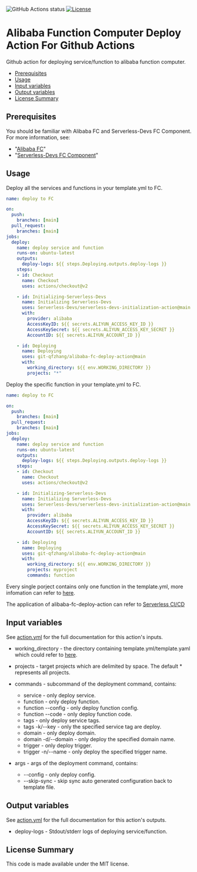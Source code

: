 ![GitHub Actions status](https://github.com/git-qfzhang/alibaba-fc-deploy-action/workflows/Check/badge.svg)
[![License](https://img.shields.io/github/license/git-qfzhang/alibaba-fc-deploy-action.svg)](https://github.com/git-qfzhang/alibaba-fc-deploy-action/blob/master/LICENSE)

# Alibaba Function Computer Deploy Action For Github Actions

Github action for deploying service/function to alibaba function computer.

<!-- toc -->

- [Prerequisites](#prerequisites)
- [Usage](#usage)
- [Input variables](#input-variables)
- [Output variables](#output-variables)
- [License Summary](#license-summary)

<!-- tocstop -->

## Prerequisites

You should be familiar with Alibaba FC and Serverless-Devs FC Component. For more information, see:

* "[Alibaba FC](https://help.aliyun.com/document_detail/52895.html?spm=a2c4g.11186623.6.541.7678c030BEWawt)"
* "[Serverless-Devs FC Component](https://github.com/Serverless-Devs-Awesome/fc-alibaba-component/)"

## Usage

Deploy all the services and functions in your template.yml to FC.

```yaml
name: deploy to FC

on:
  push:
    branches: [main]
  pull_request:
    branches: [main]
jobs:
  deploy:
    name: deploy service and function
    runs-on: ubuntu-latest
    outputs:
      deploy-logs: ${{ steps.Deploying.outputs.deploy-logs }}
    steps:
    - id: Checkout
      name: Checkout
      uses: actions/checkout@v2

    - id: Initializing-Serverless-Devs
      name: Initializing Serverless-Devs
      uses: Serverless-Devs/serverless-devs-initialization-action@main
      with:
        provider: alibaba
        AccessKeyID: ${{ secrets.ALIYUN_ACCESS_KEY_ID }}
        AccessKeySecret: ${{ secrets.ALIYUN_ACCESS_KEY_SECRET }}
        AccountID: ${{ secrets.ALIYUN_ACCOUNT_ID }}

    - id: Deploying
      name: Deploying
      uses: git-qfzhang/alibaba-fc-deploy-action@main
      with:
        working_directory: ${{ env.WORKING_DIRECTORY }}
        projects: "*"
```

Deploy the specific function in your template.yml to FC.

```yaml
name: deploy to FC

on:
  push:
    branches: [main]
  pull_request:
    branches: [main]
jobs:
  deploy:
    name: deploy service and function
    runs-on: ubuntu-latest
    outputs:
      deploy-logs: ${{ steps.Deploying.outputs.deploy-logs }}
    steps:
    - id: Checkout
      name: Checkout
      uses: actions/checkout@v2

    - id: Initializing-Serverless-Devs
      name: Initializing Serverless-Devs
      uses: Serverless-Devs/serverless-devs-initialization-action@main
      with:
        provider: alibaba
        AccessKeyID: ${{ secrets.ALIYUN_ACCESS_KEY_ID }}
        AccessKeySecret: ${{ secrets.ALIYUN_ACCESS_KEY_SECRET }}
        AccountID: ${{ secrets.ALIYUN_ACCOUNT_ID }}

    - id: Deploying
      name: Deploying
      uses: git-qfzhang/alibaba-fc-deploy-action@main
      with:
        working_directory: ${{ env.WORKING_DIRECTORY }}
        projects: myproject
        commands: function
```

Every single porject contains only one function in the template.yml, more infomation can refer to [here](https://github.com/Serverless-Devs-Awesome/fc-alibaba-component).

The application of alibaba-fc-deploy-action can refer to [Serverless CI/CD](https://github.com/git-qfzhang/serverless-cicd)

## Input variables

See [action.yml](action.yml) for the full documentation for this action's inputs.

* working_directory - the directory containing template.yml/template.yaml which could refer to [here](https://github.com/Serverless-Devs-Awesome/fc-alibaba-component/).

* projects - target projects which are delimited by space. The default * represents all projects.

* commands - subcommand of the deployment command, contains:

    * service - only deploy service.
    * function - only deploy function.
    * function --config - only deploy function config.
    * function --code - only deploy function code.
    * tags - only deploy service tags.
    * tags -k/--key <name> - only the specified service tag are deploy.
    * domain - only deploy domain.
    * domain -d/--domain <name> - only deploy the specified domain name.
    * trigger - only deploy trigger.
    * trigger -n/--name <name> - only deploy the specified trigger name.

* args - args of the deployment command, contains:

    * --config - only deploy config.
    * --skip-sync - skip sync auto generated configuration back to template file.

## Output variables

See [action.yml](action.yml) for the full documentation for this action's outputs.

* deploy-logs - Stdout/stderr logs of deploying service/function.

## License Summary

This code is made available under the MIT license.